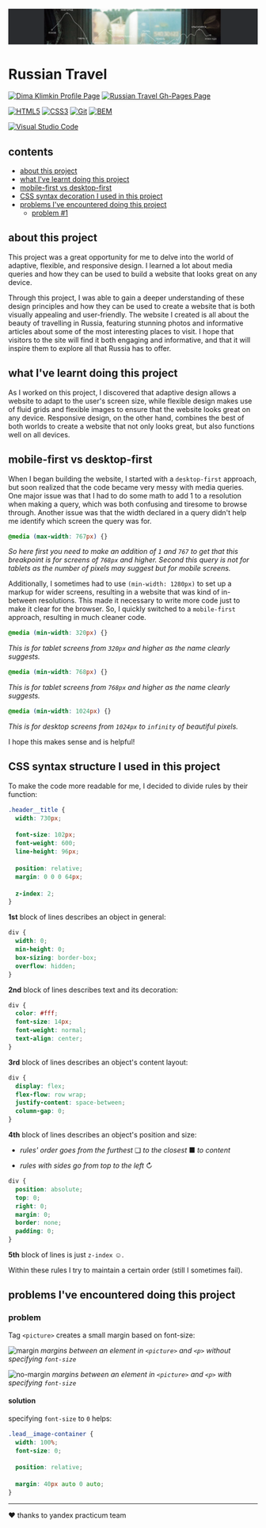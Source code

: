 [![cover](images/readme/cover.png)](https://kobewinona.github.io/russian-travel/)

# Russian Travel

[![Dima Klimkin Profile Page](https://img.shields.io/badge/Dima_Klimkin-f9f9f9?style=for-the-badge&logoColor=000&logo=github)](https://github.com/kobewinona)
[![Russian Travel Gh-Pages Page](https://img.shields.io/badge/GitHub_Pages-Russian_Travel-f9f9f9?style=for-the-badge&logo=githubpages)](https://kobewinona.github.io/russian-travel/)

[![HTML5](https://img.shields.io/badge/HTML5-f9f9f9?style=for-the-badge&logo=HTML5)](https://dev.w3.org/html5/spec-LC/)
[![CSS3](https://img.shields.io/badge/CSS3-f9f9f9?logoColor=264BDC&style=for-the-badge&logo=CSS3)](https://www.w3.org/TR/CSS/#css)
[![Git](https://img.shields.io/badge/Git-f9f9f9?style=for-the-badge&logo=git)](https://git-scm.com)
[![BEM](https://img.shields.io/badge/BEM-f9f9f9?logoColor=black&style=for-the-badge&logo=bem)](https://en.bem.info/methodology/)

[![Visual Studio Code](https://img.shields.io/badge/Visual_Studio_Code-f9f9f9?style=for-the-badge&logoColor=0066b8&logo=visualstudiocode)](https://code.visualstudio.com)

## contents

- [about this project](#about-this-project)
- [what I've learnt doing this project](#what-Ive-learnt-doing-this-project)
- [mobile-first vs desktop-first](#mobile-first-vs-desktop-first)
- [CSS syntax decoration I used in this project](#CSS-syntax-structure-I-used-in-this-project)
- [problems I've encountered doing this project](#problems-Ive-encountered-doing-this-project)
    - [problem #1](#problem)

## about this project

This project was a great opportunity for me to delve into the world of adaptive, flexible, and responsive design. I learned a lot about media queries and how they can be used to build a website that looks great on any device.

Through this project, I was able to gain a deeper understanding of these design principles and how they can be used to create a website that is both visually appealing and user-friendly. The website I created is all about the beauty of travelling in Russia, featuring stunning photos and informative articles about some of the most interesting places to visit. I hope that visitors to the site will find it both engaging and informative, and that it will inspire them to explore all that Russia has to offer.

## what I've learnt doing this project

As I worked on this project, I discovered that adaptive design allows a website to adapt to the user's screen size, while flexible design makes use of fluid grids and flexible images to ensure that the website looks great on any device. Responsive design, on the other hand, combines the best of both worlds to create a website that not only looks great, but also functions well on all devices.

## mobile-first vs desktop-first

When I began building the website, I started with a `desktop-first` approach, but soon realized that the code became very messy with media queries. One major issue was that I had to do some math to add 1 to a resolution when making a query, which was both confusing and tiresome to browse through. Another issue was that the width declared in a query didn't help me identify which screen the query was for.

```css
@media (max-width: 767px) {}
```
*So here first you need to make an addition of `1` and `767` to get that this breakpoint is for screens of `768px` and higher. Second this query is not for tablets as the number of pixels may suggest but for mobile screens.*

Additionally, I sometimes had to use `(min-width: 1280px)` to set up a markup for wider screens, resulting in a website that was kind of in-between resolutions. This made it necessary to write more code just to make it clear for the browser. So, I quickly switched to a `mobile-first` approach, resulting in much cleaner code.

```css
@media (min-width: 320px) {}
```
*This is for tablet screens from `320px` and higher as the name clearly suggests.*

```css
@media (min-width: 768px) {}
```
*This is for tablet screens from `768px` and higher as the name clearly suggests.*

```css
@media (min-width: 1024px) {}
```
*This is for desktop screens from `1024px` to `infinity` of beautiful pixels.*

I hope this makes sense and is helpful!

## CSS syntax structure I used in this project

To make the code more readable for me, I decided to divide rules by their function:

```css
.header__title {
  width: 730px;

  font-size: 102px;
  font-weight: 600;
  line-height: 96px;

  position: relative;
  margin: 0 0 0 64px;

  z-index: 2;
}
```

**1st** block of lines describes an object in general:

```css
div {
  width: 0;
  min-height: 0;
  box-sizing: border-box;
  overflow: hidden;
}
```

**2nd** block of lines describes text and its decoration:

```css
div {
  color: #fff;
  font-size: 14px;
  font-weight: normal;
  text-align: center;
}
```

**3rd** block of lines describes an object's content layout:

```css
div {
  display: flex;
  flex-flow: row wrap;
  justify-content: space-between;
  column-gap: 0;
}
```

**4th** block of lines describes an object's position and size:

- *rules' order goes from the furthest* ❏ *to the closest* ■ *to content*

- *rules with sides*  *go from top to the left* ↻

```css
div {
  position: absolute;
  top: 0;
  right: 0;
  margin: 0;
  border: none;
  padding: 0;
}
```

**5th** block of lines is just `z-index` ☺.

Within these rules I try to maintain a certain order (still I sometimes fail).

## problems I've encountered doing this project

### problem

Tag `<picture>` creates a small margin based on font-size:

![margin](https://i.postimg.cc/xCrTrDXX/margin.png)
*margins between an element in `<picture>` and `<p>` without specifying `font-size`*

![no-margin](https://i.postimg.cc/brgz2Z3n/no-margin.png)
*margins between an element in `<picture>` and `<p>` with specifying `font-size`*

#### solution

specifying `font-size` to `0` helps:

```css
.lead__image-container {
  width: 100%;
  font-size: 0;

  position: relative;

  margin: 40px auto 0 auto;
}
```

---

&hearts; thanks to yandex practicum team